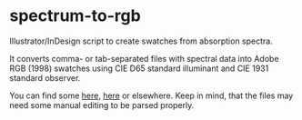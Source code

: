 # spectrum-to-rgb
Illustrator/InDesign script to create swatches from absorption spectra.

It converts comma- or tab-separated files with spectral data into Adobe RGB (1998) swatches using CIE D65 standard illuminant and CIE 1931 standard observer.

You can find some [here](https://omlc.org/spectra/), [here](http://vplapps.astro.washington.edu/pigments) or elsewhere. Keep in mind, that the files may need some manual editing to be parsed properly.
